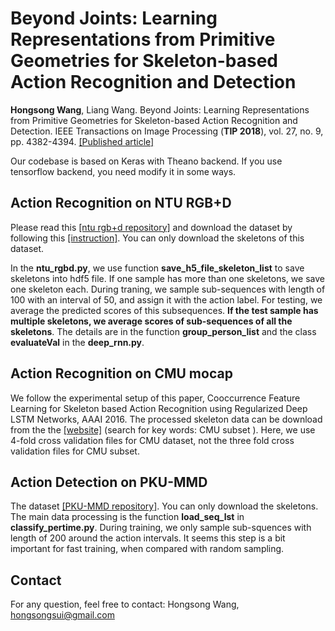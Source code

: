 # Beyond Joints: Learning Representations from Primitive Geometries for Skeleton-based Action Recognition and Detection
**Hongsong Wang**, Liang Wang. Beyond Joints: Learning Representations from Primitive Geometries for Skeleton-based Action Recognition and Detection. IEEE Transactions on Image Processing (**TIP 2018**), vol. 27, no. 9, pp. 4382-4394.
[[Published article]](https://ieeexplore.ieee.org/document/8360391/) 

Our codebase is based on Keras with Theano backend. If you use tensorflow backend, you need modify it in some ways.

## Action Recognition on NTU RGB+D
Please read this [[ntu rgb+d repository]](https://github.com/shahroudy/NTURGB-D) and download the dataset by following this [[instruction]](http://rose1.ntu.edu.sg/Datasets/actionRecognition.asp). You can only download the skeletons of this dataset.

In the **ntu_rgbd.py**, we use function **save_h5_file_skeleton_list** to save skeletons into hdf5 file. If one sample has more than one skeletons, we save one skeleton each.
During traning, we sample sub-sequences with length of 100 with an interval of 50, and assign it with the action label. For testing, we average the predicted scores of this subsequences. **If the test sample has multiple skeletons, we average scores of sub-sequences of all the skeletons**. The details are in the function **group_person_list** and the class **evaluateVal** in the **deep_rnn.py**. 

## Action Recognition on CMU mocap
We follow the experimental setup of this paper, Cooccurrence Feature Learning for Skeleton based Action Recognition using Regularized Deep LSTM Networks, AAAI 2016. The processed skeleton data can be download from the the [[website]](http://www.escience.cn/people/wentao/index.html) (search for key words: CMU subset ).  Here, we use 4-fold cross validation files for CMU dataset, not the three fold cross validation files for CMU subset. 

## Action Detection on PKU-MMD
The dataset [[PKU-MMD repository]](https://github.com/ECHO960/PKU-MMD). You can only download the skeletons. The main data processing is the function **load_seq_lst** in **classify_pertime.py**. During training, we only sample sub-squences with length of 200 around the action intervals. It seems this step is a bit important for fast training, when compared with random sampling.

## Contact 
For any question, feel free to contact:
Hongsong Wang, hongsongsui@gmail.com
